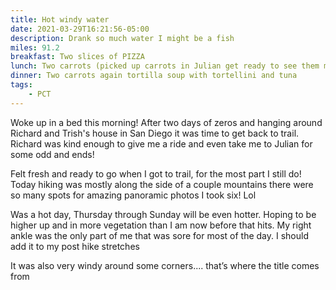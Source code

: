 ```yaml
---
title: Hot windy water
date: 2021-03-29T16:21:56-05:00
description: Drank so much water I might be a fish
miles: 91.2
breakfast: Two slices of PIZZA
lunch: Two carrots (picked up carrots in Julian get ready to see them most meals probably not breakfast though)  hot sauce chicken and a cliff bar!
dinner: Two carrots again tortilla soup with tortellini and tuna
tags: 
    - PCT
---
```

Woke up in a bed this morning! After two days of zeros and hanging around Richard and Trish's house in San Diego it was time to get back to trail. Richard was kind enough to give me a ride and even take me to Julian for some odd and ends!

Felt fresh and ready to go when I got to trail, for the most part I still do! Today hiking was mostly along the side of a couple mountains there were so many spots for amazing panoramic photos I took six! Lol 

Was a hot day, Thursday through Sunday will be even hotter. Hoping to be higher up and in more vegetation than I am now before that hits. My right ankle was the only part of me that was sore for most of the day. I should add it to my post hike stretches 

It was also very windy around some corners.... that’s where the title comes from
